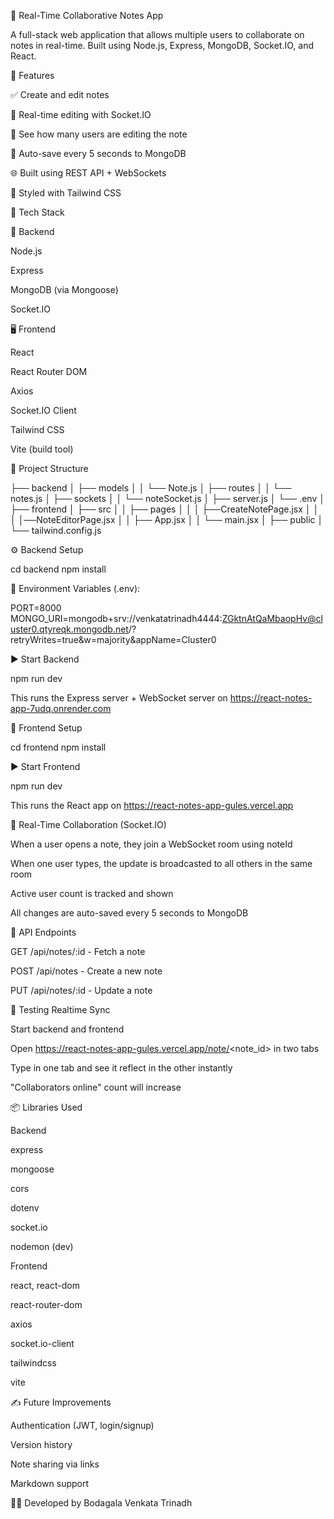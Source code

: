 📝 Real-Time Collaborative Notes App

A full-stack web application that allows multiple users to collaborate on notes in real-time. Built using Node.js, Express, MongoDB, Socket.IO, and React.

🚀 Features

✅ Create and edit notes

📡 Real-time editing with Socket.IO

👥 See how many users are editing the note

💾 Auto-save every 5 seconds to MongoDB

🌐 Built using REST API + WebSockets

🎨 Styled with Tailwind CSS

🧱 Tech Stack

🔧 Backend

Node.js

Express

MongoDB (via Mongoose)

Socket.IO

🖥 Frontend

React

React Router DOM

Axios

Socket.IO Client

Tailwind CSS

Vite (build tool)

📁 Project Structure

├── backend
│   ├── models
│   │   └── Note.js
│   ├── routes
│   │   └── notes.js
│   ├── sockets
│   │   └── noteSocket.js
│   ├── server.js
│   └── .env
│
├── frontend
│   ├── src
│   │   ├── pages
│   │   │   ├──CreateNotePage.jsx
│   │   │   │──NoteEditorPage.jsx
│   │   ├── App.jsx
│   │   └── main.jsx
│   ├── public
│   └── tailwind.config.js

⚙️ Backend Setup

cd backend
npm install

🔑 Environment Variables (.env):

PORT=8000
MONGO_URI=mongodb+srv://venkatatrinadh4444:ZGktnAtQaMbaopHv@cluster0.qtyreqk.mongodb.net/?retryWrites=true&w=majority&appName=Cluster0

▶️ Start Backend

npm run dev

This runs the Express server + WebSocket server on https://react-notes-app-7udq.onrender.com

🎨 Frontend Setup

cd frontend
npm install

▶️ Start Frontend

npm run dev

This runs the React app on https://react-notes-app-gules.vercel.app

🔄 Real-Time Collaboration (Socket.IO)

When a user opens a note, they join a WebSocket room using noteId

When one user types, the update is broadcasted to all others in the same room

Active user count is tracked and shown

All changes are auto-saved every 5 seconds to MongoDB

🔬 API Endpoints

GET /api/notes/:id - Fetch a note

POST /api/notes - Create a new note

PUT /api/notes/:id - Update a note

🧪 Testing Realtime Sync

Start backend and frontend

Open https://react-notes-app-gules.vercel.app/note/<note_id> in two tabs

Type in one tab and see it reflect in the other instantly

"Collaborators online" count will increase

📦 Libraries Used

Backend

express

mongoose

cors

dotenv

socket.io

nodemon (dev)

Frontend

react, react-dom

react-router-dom

axios

socket.io-client

tailwindcss

vite

✍️ Future Improvements

Authentication (JWT, login/signup)

Version history

Note sharing via links

Markdown support

👨‍💻 Developed by Bodagala Venkata Trinadh

